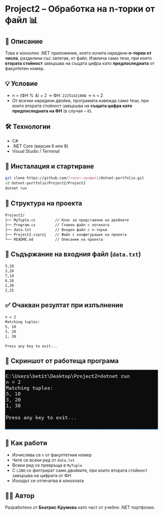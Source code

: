 # Project2 – Обработка на n-торки от файл 📊

## 🧾 Описание  
Това е конзолно .NET приложение, което изчита наредени **n-торки от числа**, разделени със запетая, от файл. Извлича само тези, при които **втората стойност** завършва на същата цифра като **предпоследната** от факултетен номер.

## 💡 Условие  
- n = (ФН % 4) + 2 → ФН: `22251421008` → n = 2  
- От всички наредени двойки, програмата извежда само тези, при които втората стойност завършва на **същата цифра като предпоследната на ФН** (в случая – `0`).

## 🛠️ Технологии  
- C#  
- .NET Core (версия 6 или 8)  
- Visual Studio / Terminal  

## 🧪 Инсталация и стартиране

```bash
git clone https://github.com/[твоят-профил]/dotnet-portfolio.git
cd dotnet-portfolio/Project2/Project2
dotnet run
```

## 📁 Структура на проекта  

```
Project2/
├── MyTuple.cs         // Клас за представяне на двойките
├── Program.cs         // Главен файл с логиката
├── data.txt           // Входен файл с n-торки
├── Project2.csproj    // Файл с конфигурация на проекта
└── README.md          // Описание на проекта
```

## 📄 Съдържание на входния файл (`data.txt`)

```
5,10
3,20
7,14
6,18
1,30
2,25
```

## ✅ Очакван резултат при изпълнение

```
n = 2
Matching tuples:
5, 10
3, 20
1, 30

Press any key to exit...
```

## 📸 Скриншот от работеща програма  
![Примерен изглед](./screenshot.png)


## 🧩 Как работи  

- Изчислява се `n` от факултетния номер  
- Чете се всеки ред от `data.txt`  
- Всеки ред се превръща в `MyTuple`  
- С `LINQ` се филтрират само двойките, при които втората стойност завършва на цифрата от ФН  
- Изходът се отпечатва в конзолата


## 👩‍💻 Автор  
Разработено от **Беатрис Крумова** като част от учебно .NET портфолио.

